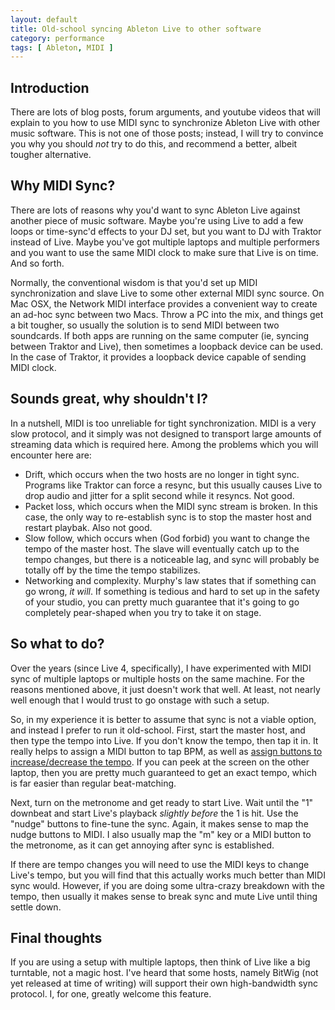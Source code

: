 ```yaml
---
layout: default
title: Old-school syncing Ableton Live to other software
category: performance
tags: [ Ableton, MIDI ]
---
```


Introduction
------------

There are lots of blog posts, forum arguments, and youtube videos that will
explain to you how to use MIDI sync to synchronize Ableton Live with other
music software. This is not one of those posts; instead, I will try to
convince you why you should *not* try to do this, and recommend a better,
albeit tougher alternative.


Why MIDI Sync?
--------------

There are lots of reasons why you'd want to sync Ableton Live against another
piece of music software. Maybe you're using Live to add a few loops or
time-sync'd effects to your DJ set, but you want to DJ with Traktor instead of
Live. Maybe you've got multiple laptops and multiple performers and you want
to use the same MIDI clock to make sure that Live is on time. And so forth.

Normally, the conventional wisdom is that you'd set up MIDI synchronization
and slave Live to some other external MIDI sync source. On Mac OSX, the
Network MIDI interface provides a convenient way to create an ad-hoc sync
between two Macs. Throw a PC into the mix, and things get a bit tougher, so
usually the solution is to send MIDI between two soundcards. If both apps are
running on the same computer (ie, syncing between Traktor and Live), then
sometimes a loopback device can be used. In the case of Traktor, it provides a
loopback device capable of sending MIDI clock.


Sounds great, why shouldn't I?
------------------------------

In a nutshell, MIDI is too unreliable for tight synchronization. MIDI is a very
slow protocol, and it simply was not designed to transport large amounts of
streaming data which is required here. Among the problems which you will
encounter here are:

* Drift, which occurs when the two hosts are no longer in tight sync. Programs
  like Traktor can force a resync, but this usually causes Live to drop audio
  and jitter for a split second while it resyncs. Not good.
* Packet loss, which occurs when the MIDI sync stream is broken. In this case,
  the only way to re-establish sync is to stop the master host and restart
  playbak. Also not good.
* Slow follow, which occurs when (God forbid) you want to change the tempo of
  the master host. The slave will eventually catch up to the tempo changes,
  but there is a noticeable lag, and sync will probably be totally off by the
  time the tempo stabilizes.
* Networking and complexity. Murphy's law states that if something can go
  wrong, *it will*. If something is tedious and hard to set up in the safety
  of your studio, you can pretty much guarantee that it's going to go
  completely pear-shaped when you try to take it on stage.


So what to do?
--------------

Over the years (since Live 4, specifically), I have experimented with MIDI
sync of multiple laptops or multiple hosts on the same machine. For the
reasons mentioned above, it just doesn't work that well. At least, not nearly
well enough that I would trust to go onstage with such a setup.

So, in my experience it is better to assume that sync is not a viable option,
and instead I prefer to run it old-school. First, start the master host, and
then type the tempo into Live. If you don't know the tempo, then tap it in. It
really helps to assign a MIDI button to tap BPM, as well as [assign buttons to
increase/decrease the tempo][1]. If you can peek at the screen on the other
laptop, then you are pretty much guaranteed to get an exact tempo, which is
far easier than regular beat-matching.

Next, turn on the metronome and get ready to start Live. Wait until the "1"
downbeat and start Live's playback *slightly before* the 1 is hit. Use the
"nudge" buttons to fine-tune the sync. Again, it makes sense to map the nudge
buttons to MIDI. I also usually map the "m" key or a MIDI button to the
metronome, as it can get annoying after sync is established.

If there are tempo changes you will need to use the MIDI keys to change Live's
tempo, but you will find that this actually works much better than MIDI sync
would. However, if you are doing some ultra-crazy breakdown with the tempo,
then usually it makes sense to break sync and mute Live until thing settle
down.


Final thoughts
--------------

If you are using a setup with multiple laptops, then think of Live like a big
turntable, not a magic host. I've heard that some hosts, namely BitWig (not
yet released at time of writing) will support their own high-bandwidth sync
protocol. I, for one, greatly welcome this feature.


[1]: http://teragonaudio.com/article/Mapping-MIDI-buttons-to-control-Ableton-Live-tempo.html

